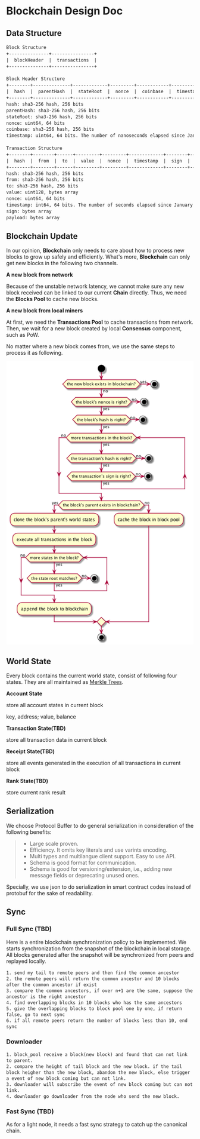 # Blockchain Design Doc

## Data Structure

``` txt
Block Structure
+---------------+----------------+
|  blockHeader  |  transactions  |
+---------------+----------------+

Block Header Structure
+--------+--------------+-------------+---------+------------+-------------+
|  hash  |  parentHash  |  stateRoot  |  nonce  |  coinbase  |  timestamp  |
+--------+--------------+-------------+---------+------------+-------------+
hash: sha3-256 hash, 256 bits
parentHash: sha3-256 hash, 256 bits
stateRoot: sha3-256 hash, 256 bits
nonce: uint64, 64 bits
coinbase: sha3-256 hash, 256 bits
timestamp: uint64, 64 bits. The number of nanoseconds elapsed since January 1, 1970 UTC.

Transaction Structure
+--------+--------+------+---------+---------+-------------+--------+-----------+
|  hash  |  from  |  to  |  value  |  nonce  |  timestamp  |  sign  |  payload  |
+--------+--------+------+---------+---------+-------------+--------+-----------+
hash: sha3-256 hash, 256 bits
from: sha3-256 hash, 256 bits
to: sha3-256 hash, 256 bits
value: uint128, bytes array
nonce: uint64, 64 bits
timestamp: int64, 64 bits. The number of seconds elapsed since January 1, 1970 UTC.
sign: bytes array
payload: bytes array
```

## Blockchain Update

In our opinion, **Blockchain** only needs to care about how to process new blocks to grow up safely and efficiently. What's more, **Blockchain** can only get new blocks in the following two channels.

**A new block from network**

Because of the unstable network latency, we cannot make sure any new block received can be linked to our current **Chain** directly. Thus, we need the **Blocks Pool** to cache new blocks.

**A new block from local miners**

At first, we need the **Transactions Pool** to cache transactions from network. Then, we wait for a new block created by local **Consensus** component, such as PoW. 

No matter where a new block comes from, we use the same steps to process it as following.

![](resources/blockpool.png)

<!-- 
@startuml addBlockInPool

start

if (the new block exists in blockchain?) then (yes)
    stop
else (no)
    if (the block's nonce is right?) then (yes)
        if (the block's hash is right?) then (yes)
            while (more transactions in the block?) is (yes)
                if (the transaction's hash is right?) then (yes)
                    if (the transaction's sign is right?) then (yes)
                    else (no)
                        stop
                    endif
                else (no)
                    stop
                endif
            endwhile (no)
            if (the block's parent exists in blockchain?) then (yes)
                :clone the block's parent's world states;
                :execute all transactions in the block;
                while (more states in the block?) is (yes)
                    if (the state root matches?) then(yes)
                    else (no)
                        stop
                    endif
                endwhile (no)
                :append the block to blockchain;
            else (no)
                :cache the block in block pool;
            endif
        else (no)
            stop
        endif
    else (no)
        stop
    endif
endif

stop

@enduml 
-->

## World State

Every block contains the current world state, consist of following four states. They are all maintained as [Merkle Trees](./merkle_trie.md).

**Account State**

store all account states in current block

key, address; value, balance

**Transaction State(TBD)**

store all transaction data in current block

**Receipt State(TBD)**

store all events generated in the execution of all transactions in current block

**Rank State(TBD)**

store current rank result

## Serialization

We choose Protocol Buffer to do general serialization in consideration of the following benefits:

> - Large scale proven.
> - Efficiency. It omits key literals and use varints encoding.
> - Multi types and multilangue client support. Easy to use API.
> - Schema is good format for communication.
> - Schema is good for versioning/extension, i.e., adding new message fields or deprecating unused ones.

Specially, we use json to do serialization in smart contract codes instead of protobuf for the sake of readability.

## Sync

### Full Sync (TBD)

Here is a entire blockchain synchronization policy to be implemented.
We starts synchronization from the snapshot of the blockchain in local storage. All blocks generated after the snapshot will be synchronized from peers and replayed locally.

``` 
1. send my tail to remote peers and then find the common ancestor
2. the remote peers will return the common ancestor and 10 blocks after the common ancestor if exist
3. compare the common ancestors, if over n+1 are the same, suppose the ancestor is the right ancestor
4. find overlapping blocks in 10 blocks who has the same ancestors
5. give the overlapping blocks to block pool one by one, if return false, go to next sync
6. if all remote peers return the number of blocks less than 10, end sync
```
### Downloader
```
1. block_pool receive a block(new block) and found that can not link to parent.
2. compare the height of tail block and the new block. if the tail block heigher than the new block, abandon the new block, else trigger a event of new block coming but can not link.
3. downloader will subscribe the event of new block coming but can not link. 
4. downloader go downloader from the node who send the new block.
```

### Fast Sync (TBD)

As for a light node, it needs a fast sync strategy to catch up the canonical chain.
